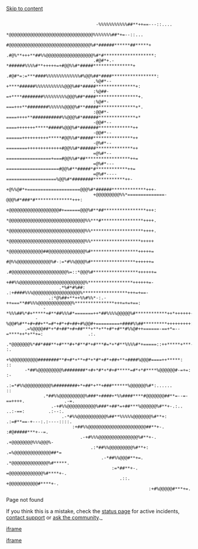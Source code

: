 [Skip to content](https://replit.com/@13gion/Traps#main-content)

```

                                  -%%%%%%%%%%%##**++==---::....
                                  *@@@@@@@@@@@@@@@@@@@@@@@@@@@@@@@@%%%%%%%##*+=--::...
                                  #@@@@@@@@@@@@@@@@@@@@@@@@@@@@@@@%#*######******##*****+
                                 .#@%**+++**##%%@@@@@@@@@@@@@@@@@@%#*#*******************:
                                 .#@#*+.-*######%%%%#**+++++=+#@@%%#*#####***************+
                                 .#@#*=:=***####%%%%%%%%%%%%%#%@@%##*####*****************:
                                 .%@#*--+****######%%%%%%%%%%%@@@%##*#####***************+:
                                 :%@##-=+****########%%%%%%%%%@@@%##*####****************+.
                                 :%@#*-===+++**########%%%%%%@@@@%#**#####**************+*.
                                 :@@#*-====++++**###########%%@@@%#*######**************+*
                                 -@@#*--====+++++++*****#####%@@@%#*#######*************++
                                 -@@#*--======++++++++++*****#@@%%#*#####***************++
                                 -@%#*--========+++++++++++++#@@%%#*######**************++
                                 =@%#*--=================+===#@@%%#*##*****************++=
                                 =@%#*---====================#@@%#**#####*#************++=
                                 =@%#*----===================%@@%#*########************++-
                                 +@%%@#*+====================@@@%#*######*************+++-
                                 +@@@@@@@@@%%*==============-@@@%#*###*#**************+++:
                                 +@@@@@@@@@@@@@@@@@@@#+======@@@%#**##****************+++:
                                 *@@@@@@@@@@@@@@@@@@@@@@@@@@@@@%%***#****************++++.
                                 *@@@@@@@@@@@@@@@@@@@@@@@@@@@@@%%********************++++.
                                 *@@@@@@@@@@@@@@@@@@@@@@@@@@@@@%%*******************+++++
                                 *@@@@@@@@@@@@@##@@@@@@@@@@@@@@%#******************+++++=
                                 #@%%@@@@@@@@@@@@@%#-:=*#%%@@@@%#*****************++++++=
                                .#@@@@@@@@@@@@@@@@@@@@@%=::*@@@%#*****************++++++=
                                 +##%%@@@@@@@@@@@@@@@@@@@@@@@@@%*****************++++++=-
                    .*%#*#%##:     .:+####%%%@@@@@@@@@@@@@@@@@@%*****************+++=+==-
                .:*@%##+**++%%#%%*-:.-++===**##%%%@@@@@@@@@@@@@%***************+++=+=+==:
              -*%%%##%*#+*****+#**##%%%#*=======++*##%%%%@@@@@%#************++*++++++-.
           -%@@#%#**+#+##+**=#*+#*+#+##+#%@@#+=========+####%%##*********+++++++++:.
       .=%@@@@##*+*#+##*+#+##***+**+**+#*+#**#%%@#++======-==+*=--=****++*+**+=:                 .:.
     .*@@@@@@@%*##*###**+#***#+*#**#*+#***#=*+*#**%%%%#*+=====::++*****+***-:                    :.
      +%@@@@@@@@@@########**#+#*+**+#*+*#*+#*+##+**+####%@@@#====++*****:                       ::
       -*##%@@@@@@@@@%########*+#+*#*+*#+#*****=#*+*#****%@@@@@@#-=+=:                         :-
         .:=*#%%@@@@@@@@@@%#########+*+##*+**+###******%@@@@@@%#*:......                      ::
              .*##%%@@@@@@@@@@%###*+####+*%%####****#@@@@@@@##**=--=-==++++.               .-=.
                 .-+#%%@@@@@@@@@@@%###*+##*=+##***%@@@@@@%#**+-.:..   ..:-==:         .:--:.
                     .-*#%%@@@@@@@@@@@%##**%%%%%@@@@@@@%#**+: .:=#**==-+---:.:----::::.
                         :+##%%@@@@@@@@@@@@@@@@@@@@@@##**+-. :#@#####***+--=.
                            .-+#%%%@@@@@@@@@@@@@@@%#**+-. .+@@@@@@@@%%%@@@%-
                                .:*##%%@@@@@@@@@%#**+: .=%@@@@@@@@@@@@@@##*=
                                    .-*##%%@@@#**+=. .*@@@@@@@@@@@@@@%#*****.
                                        :=*##**+-.   =@@@@@@@@@@@@@%#****+-.
                                           .::.      +@@@@@@@@@@@#****+-.
                                                      :+#%@@@@@#***+=.

```

Page not found

If you think this is a mistake, check the [status page](https://status.replit.com/) for active incidents, [contact support](https://replit.com/support) or [ask the community](https://replit.com/community).\_

[iframe](https://js.stripe.com/v3/controller-with-preconnect-40768a5375a23e60d862957f27969c4e.html#__shared_params__[version]=v3&apiKey=pk_live_515YpNsJAmnYVOvfnsBqRdATWS6SzbNAslOz1z2tujdKuvRMDAwWMeFXp6dJL1YKRrQjB0WAp0UDGwlFYL7hxw7Fc00QkfxBFsL&stripeJsId=bf285970-a925-4720-8b83-4b9ed023c155&firstStripeInstanceCreatedLatency=25&controllerCount=1&isCheckout=false&stripeJsLoadTime=1743567112301&manualBrowserDeprecationRollout=false&mids[guid]=NA&mids[muid]=NA&mids[sid]=NA&referrer=https%3A%2F%2Freplit.com%2F%4013gion%2FTraps&controllerId=__privateStripeController7331)

[iframe](https://www.google.com/recaptcha/enterprise/anchor?ar=1&k=6LdqhwwoAAAAAFPdw8jCuvY3PaHQItGj3RzOS4fW&co=aHR0cHM6Ly9yZXBsaXQuY29tOjQ0Mw..&hl=en&v=hbAq-YhJxOnlU-7cpgBoAJHb&size=invisible&cb=b7cjpem95vu2)